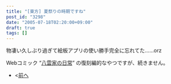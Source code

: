 ```yaml
---
title: "[東方] 夏祭りの時期ですね"
post_id: "3298"
date: "2005-07-18T02:20:00+09:00"
draft: true
tags: []
---
```


物凄い久しぶり過ぎて絵板アプリの使い勝手完全に忘れてた……orz

Webコミック “[八雲家の日常](https://danmaq.com/tag/yakumo-family?order=ASC)” の復刻編的なやつですが、続きません。

  * <[前へ](https://danmaq.com/3155)
